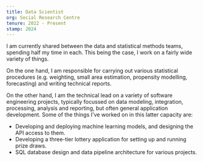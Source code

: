 ```yaml
---
title: Data Scientist
org: Social Research Centre
tenure: 2022 - Present
stamp: 2024
---
```


I am currently shared between the data and statistical methods teams, spending half my time in each. This being the case, I work on a fairly wide variety of things.

On the one hand, I am responsible for carrying out various statistical procedures (e.g. weighting, small area estimation, propensity modelling, forecasting) and writing technical reports.

On the other hand, I am the technical lead on a variety of software engineering projects, typically focussed on data modeling, integration, processing, analysis and reporting, but often general application development. Some of the things I've worked on in this latter capacity are:

- Developing and deploying machine learning models, and designing the API access to them.
- Developing a three-tier lottery application for setting up and running prize draws.
- SQL database design and data pipeline architecture for various projects.
